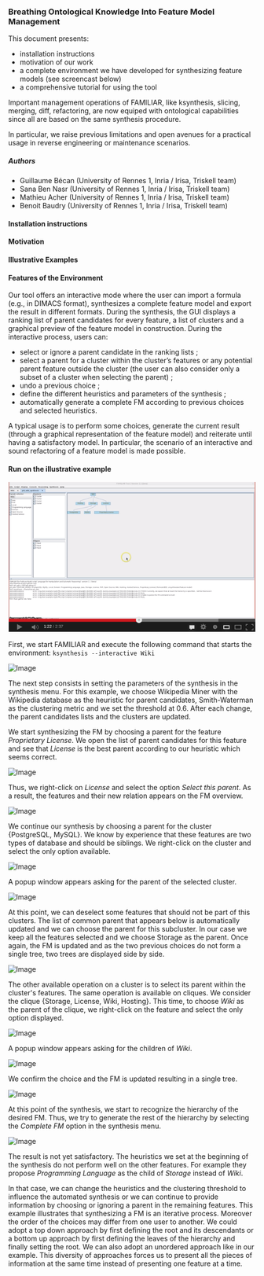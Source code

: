 ### Breathing Ontological Knowledge Into Feature Model Management

This document presents: 
 * installation instructions 
 * motivation of our work
 * a complete environment we have developed for synthesizing feature models (see screencast below)
 * a comprehensive tutorial for using the tool


Important management operations of FAMILIAR, like ksynthesis, slicing, merging, diff, refactoring, are now equiped with ontological capabilities since all are based on the same synthesis procedure.

In particular, we raise previous limitations and open avenues for a practical usage in reverse engineering or maintenance scenarios.
 
##### Authors

 * Guillaume Bécan (University of Rennes 1, Inria / Irisa, Triskell team)
 * Sana Ben Nasr (University of Rennes 1, Inria / Irisa, Triskell team)
 * Mathieu Acher (University of Rennes 1, Inria / Irisa, Triskell team)
 * Benoit Baudry (University of Rennes 1, Inria / Irisa, Triskell team)

#### Installation instructions 

#### Motivation

#### Illustrative Examples


#### Features of the Environment

Our tool offers an interactive mode where the user can import a formula (e.g.,
in DIMACS format), synthesizes a complete feature model and export
the result in different formats. During the synthesis, the
GUI displays a ranking list of parent candidates for every
feature, a list of clusters and a graphical preview of the feature model
in construction. During the interactive process, users can:
 * select or ignore a parent candidate in the ranking lists ;
 * select a parent for a cluster within the cluster’s features
or any potential parent feature outside the cluster (the
user can also consider only a subset of a cluster when
selecting the parent) ;
 * undo a previous choice ;
 * define the different heuristics and parameters of the
synthesis ;
 * automatically generate a complete FM according to previous
choices and selected heuristics.

A typical usage is to perform some choices, generate the
current result (through a graphical representation of the feature model)
and reiterate until having a satisfactory model. In particular,
the scenario of an interactive and sound refactoring of a feature model is made possible.

#### Run on the illustrative example

[![ScreenShot](YoutubePreview.png)](https://www.youtube.com/watch?v=C-65cV74LAY)


First, we start FAMILIAR and execute the following command that starts the environment:
``` ksynthesis --interactive Wiki ```

![Image](tutorial01.png)

The next step consists in setting the parameters of the synthesis in the synthesis menu. For this example, we choose Wikipedia Miner with the Wikipedia database as the heuristic for parent candidates, Smith-Waterman as the clustering metric and we set the threshold at 0.6. After each change, the parent candidates lists and the clusters are updated.

We start synthesizing the FM by choosing a parent for the feature *Proprietary License*. We open the list of parent candidates for this feature and see that *License* is the best parent according to our heuristic which seems correct.

![Image](tutorial02_1.png)

Thus, we right-click on *License* and select the option *Select this parent*. As a result, the features and their new relation appears on the FM overview.

![Image](tutorial02_2.png)

We continue our synthesis by choosing a parent for the cluster {PostgreSQL, MySQL}. We know by experience that these features are two types of database and should be siblings. We right-click on the cluster and select the only option available.

![Image](tutorial03_1.png)

A popup window appears asking for the parent of the selected cluster.

![Image](tutorial03_2.png)

At this point, we can deselect some features that should not be part of this clusters. The list of common parent that appears below is automatically updated and we can choose the parent for this subcluster. In our case we keep all the features selected and we choose Storage as the parent. Once again, the FM is updated and as the two previous choices do not form a single tree, two trees are displayed side by side.

![Image](tutorial03_3.png)

The other available operation on a cluster is to select its parent within the cluster's features. The same operation is available on cliques. We consider the clique {Storage, License, Wiki, Hosting}. This time, to choose *Wiki* as the parent of the clique, we right-click on the feature and select the only option displayed.

![Image](tutorial04_1.png)

A popup window appears asking for the children of *Wiki*.

![Image](tutorial04_2.png)

We confirm the choice and the FM is updated resulting in a single tree.

![Image](tutorial04_3.png)

At this point of the synthesis, we start to recognize the hierarchy of the desired FM. Thus, we try to generate the rest of the hierarchy by selecting the *Complete FM* option in the synthesis menu.

![Image](tutorial05.png)

The result is not yet satisfactory. The heuristics we set at the beginning of the synthesis do not perform well on the other features. For example they propose *Programming Language* as the child of *Storage* instead of *Wiki*. 

In that case, we can change the heuristics and the clustering threshold to influence the automated synthesis or we can continue to provide information by choosing or ignoring a parent in the remaining features. This example illustrates that synthesizing a FM is an iterative process. Moreover the order of the choices may differ from one user to another. We could adopt a top down approach by first defining the root and its descendants or a bottom up approach by first defining the leaves of the hierarchy and finally setting the root. We can also adopt an unordered approach like in our example. This diversity of approaches forces us to present all the pieces of information at the same time instead of presenting one feature at a time.











